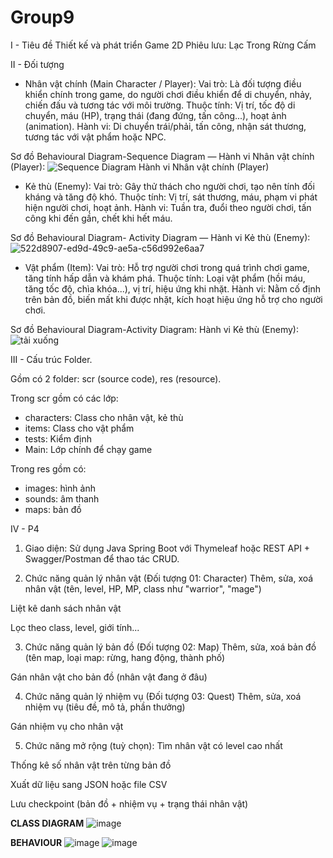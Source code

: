 # Group9
I - Tiêu đề
Thiết kế và phát triển Game 2D Phiêu lưu: Lạc Trong Rừng Cấm


II - Đối tượng
- Nhân vật chính (Main Character / Player):
Vai trò: Là đối tượng điều khiển chính trong game, do người chơi điều khiển để di chuyển, nhảy, chiến đấu và tương tác với môi trường.
Thuộc tính: Vị trí, tốc độ di chuyển, máu (HP), trạng thái (đang đứng, tấn công...), hoạt ảnh (animation).
Hành vi: Di chuyển trái/phải, tấn công, nhận sát thương, tương tác với vật phẩm hoặc NPC.

 Sơ đồ Behavioural Diagram-Sequence Diagram — Hành vi Nhân vật chính (Player):
 ![Sequence Diagram Hành vi Nhân vật chính (Player)](https://github.com/user-attachments/assets/c94e5512-3f82-4b44-8dfd-76625a01c7ab)


- Kẻ thù (Enemy):
Vai trò: Gây thử thách cho người chơi, tạo nên tính đối kháng và tăng độ khó.
Thuộc tính: Vị trí, sát thương, máu, phạm vi phát hiện người chơi, hoạt ảnh.
Hành vi: Tuần tra, đuổi theo người chơi, tấn công khi đến gần, chết khi hết máu.

Sơ đồ Behavioural Diagram- Activity Diagram — Hành vi Kẻ thù (Enemy):
![522d8907-ed9d-49c9-ae5a-c56d992e6aa7](https://github.com/user-attachments/assets/006a425b-e9e8-4d1f-b03c-5d0e8faa5d13)



- Vật phẩm (Item):
Vai trò: Hỗ trợ người chơi trong quá trình chơi game, tăng tính hấp dẫn và khám phá.
Thuộc tính: Loại vật phẩm (hồi máu, tăng tốc độ, chìa khóa...), vị trí, hiệu ứng khi nhặt.
Hành vi: Nằm cố định trên bản đồ, biến mất khi được nhặt, kích hoạt hiệu ứng hỗ trợ cho người chơi.

Sơ đồ Behavioural Diagram-Activity Diagram: Hành vi Kẻ thù (Enemy):
![tải xuống](https://github.com/user-attachments/assets/9dba6ec5-13e2-4adb-9b64-fbb91475060c)



III - Cấu trúc Folder.

Gồm có 2 folder: scr (source code), res (resource).

Trong scr gồm có các lớp:
- characters: Class cho nhân vật, kẻ thù
- items: Class cho vật phẩm
- tests: Kiểm định
- Main: Lớp chính để chạy game

Trong res gồm có:
- images: hình ảnh
- sounds: âm thanh
- maps: bản đồ

IV - P4
1. Giao diện:
Sử dụng Java Spring Boot với Thymeleaf hoặc REST API + Swagger/Postman để thao tác CRUD.

2. Chức năng quản lý nhân vật (Đối tượng 01: Character)
Thêm, sửa, xoá nhân vật (tên, level, HP, MP, class như "warrior", "mage")

Liệt kê danh sách nhân vật

Lọc theo class, level, giới tính...

3. Chức năng quản lý bản đồ (Đối tượng 02: Map)
Thêm, sửa, xoá bản đồ (tên map, loại map: rừng, hang động, thành phố)

Gán nhân vật cho bản đồ (nhân vật đang ở đâu)

4. Chức năng quản lý nhiệm vụ (Đối tượng 03: Quest)
Thêm, sửa, xoá nhiệm vụ (tiêu đề, mô tả, phần thưởng)

Gán nhiệm vụ cho nhân vật

5. Chức năng mở rộng (tuỳ chọn):
Tìm nhân vật có level cao nhất

Thống kê số nhân vật trên từng bản đồ

Xuất dữ liệu sang JSON hoặc file CSV

Lưu checkpoint (bản đồ + nhiệm vụ + trạng thái nhân vật)


**CLASS DIAGRAM**
![image](https://github.com/user-attachments/assets/68b6fc70-5e0b-4a1c-a9c4-efb157201752)


**BEHAVIOUR**
![image](https://github.com/user-attachments/assets/21d1a902-d473-416d-a994-354b4ac2f649)
![image](https://github.com/user-attachments/assets/17d503c9-8c13-40dd-9270-72dd5a5bd261)


